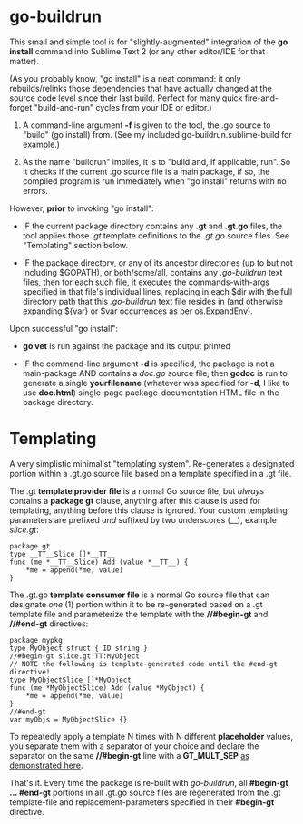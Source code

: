 go-buildrun
===========

This small and simple tool is for "slightly-augmented" integration of the **go install** command into Sublime Text 2 (or any other editor/IDE for that matter).

(As you probably know, "go install" is a neat command: it only rebuilds/relinks those dependencies that have actually changed at the source code level since their last build. Perfect for many quick fire-and-forget "build-and-run" cycles from your IDE or editor.)

1. A command-line argument **-f** is given to the tool, the .go source to "build" (go install) from. (See my included go-buildrun.sublime-build for example.)

2. As the name "buildrun" implies, it is to "build and, if applicable, run". So it checks if the current .go source file is a main package, if so, the compiled program is run immediately when "go install" returns with no errors.

However, **prior** to invoking "go install":

- IF the current package directory contains any **.gt** and **.gt.go** files, the tool applies those *.gt* template definitions to the *.gt.go* source files. See "Templating" section below.

- IF the package directory, or any of its ancestor directories (up to but not including $GOPATH), or both/some/all, contains any *.go-buildrun* text files, then for each such file, it executes the commands-with-args specified in that file's individual lines, replacing in each $dir with the full directory path that this *.go-buildrun* text file resides in (and otherwise expanding ${var} or $var occurrences as per os.ExpandEnv).

Upon successful "go install":

- **go vet** is run against the package and its output printed

- IF the command-line argument **-d** is specified, the package is not a main-package AND contains a *doc.go* source file, then **godoc** is run to generate a single **yourfilename** (whatever was specified for **-d**, I like to use **doc.html**) single-page package-documentation HTML file in the package directory.



Templating
==========


A very simplistic minimalist "templating system". Re-generates a designated portion within a .gt.go source file based on a template specified in a .gt file.

The .gt **template provider file** is a normal Go source file, but *always* contains a **package gt** clause, anything after this clause is used for templating, anything before this clause is ignored. Your custom templating parameters are prefixed *and* suffixed by two underscores (__), example *slice.gt*:


    package gt
    type __TT__Slice []*__TT__
    func (me *__TT__Slice) Add (value *__TT__) {
        *me = append(*me, value)
    }


The .gt.go **template consumer file** is a normal Go source file that can designate *one* (1) portion within it to be re-generated based on a .gt template file and parameterize the template with the **//#begin-gt** and **//#end-gt** directives:


    package mypkg
    type MyObject struct { ID string }
    //#begin-gt slice.gt TT:MyObject
    // NOTE the following is template-generated code until the #end-gt directive!
    type MyObjectSlice []*MyObject
    func (me *MyObjectSlice) Add (value *MyObject) {
        *me = append(*me, value)
    }
    //#end-gt
    var myObjs = MyObjectSlice {}


To repeatedly apply a template N times with N different __placeholder__ values, you separate them with a separator of your choice and declare the separator on the same **//#begin-gt** line with a **GT_MULT_SEP** [as demonstrated here](https://github.com/go3d/go-opengl/blob/master/util/render-states.gt.go#L56).


That's it. Every time the package is re-built with *go-buildrun*, all **#begin-gt ... #end-gt** portions in all .gt.go source files are regenerated from the .gt template-file and replacement-parameters specified in their **#begin-gt** directive.
